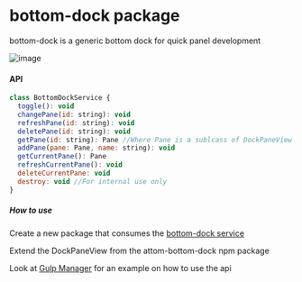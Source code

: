 # bottom-dock package

bottom-dock is a generic bottom dock for quick panel development

![image](https://cloud.githubusercontent.com/assets/9221137/8978100/c7a2f7aa-3653-11e5-8d03-b0bd3b0b5824.png)

#### API

```js
class BottomDockService {
  toggle(): void
  changePane(id: string): void
  refreshPane(id: string): void
  deletePane(id: string): void
  getPane(id: string): Pane //Where Pane is a sublcass of DockPaneView
  addPane(pane: Pane, name: string): void
  getCurrentPane(): Pane
  refreshCurrentPane(): void
  deleteCurrentPane: void
  destroy: void //For internal use only
}
````

##### How to use
Create a new package that consumes the [bottom-dock service](https://www.npmjs.com/package/atom-bottom-dock)

Extend the DockPaneView from the attom-bottom-dock npm package

Look at [Gulp Manager](https://github.com/benjaminRomano/gulp-manager) for an example on how to use the api

